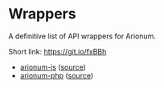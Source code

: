 # Wrappers

A definitive list of API wrappers for Arionum.

Short link: https://git.io/fxBBh

- [arionum-js](https://www.npmjs.com/package/arionum-js) ([source](https://github.com/pxgamer/arionum-js))
- [arionum-php](https://packagist.org/packages/pxgamer/arionum-php) ([source](https://github.com/pxgamer/arionum-php))
